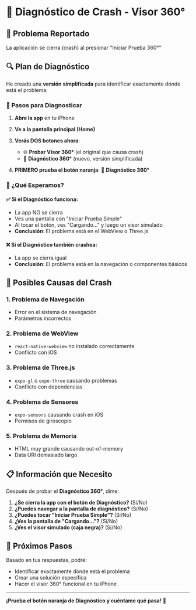 # 🔧 Diagnóstico de Crash - Visor 360°

## 🚨 Problema Reportado
La aplicación se cierra (crash) al presionar "Iniciar Prueba 360°"

## 🔍 Plan de Diagnóstico

He creado una **versión simplificada** para identificar exactamente dónde está el problema:

### 📱 **Pasos para Diagnosticar**

1. **Abre la app** en tu iPhone
2. **Ve a la pantalla principal (Home)**
3. **Verás DOS botones ahora**:
   - 🌐 **Probar Visor 360°** (el original que causa crash)
   - 🔧 **Diagnóstico 360°** (nuevo, versión simplificada)

4. **PRIMERO prueba el botón naranja**: 🔧 **Diagnóstico 360°**

### 🎯 **¿Qué Esperamos?**

#### ✅ **Si el Diagnóstico funciona:**
- La app NO se cierra
- Ves una pantalla con "Iniciar Prueba Simple"
- Al tocar el botón, ves "Cargando..." y luego un visor simulado
- **Conclusión**: El problema está en el WebView o Three.js

#### ❌ **Si el Diagnóstico también crashea:**
- La app se cierra igual
- **Conclusión**: El problema está en la navegación o componentes básicos

## 🔧 **Posibles Causas del Crash**

### 1. **Problema de Navegación**
- Error en el sistema de navegación
- Parámetros incorrectos

### 2. **Problema de WebView**
- `react-native-webview` no instalado correctamente
- Conflicto con iOS

### 3. **Problema de Three.js**
- `expo-gl` o `expo-three` causando problemas
- Conflicto con dependencias

### 4. **Problema de Sensores**
- `expo-sensors` causando crash en iOS
- Permisos de giroscopio

### 5. **Problema de Memoria**
- HTML muy grande causando out-of-memory
- Data URI demasiado largo

## 📋 **Información que Necesito**

Después de probar el **Diagnóstico 360°**, dime:

1. **¿Se cierra la app con el botón de Diagnóstico?** (Sí/No)
2. **¿Puedes navegar a la pantalla de diagnóstico?** (Sí/No)
3. **¿Puedes tocar "Iniciar Prueba Simple"?** (Sí/No)
4. **¿Ves la pantalla de "Cargando..."?** (Sí/No)
5. **¿Ves el visor simulado (caja negra)?** (Sí/No)

## 🚀 **Próximos Pasos**

Basado en tus respuestas, podré:
- Identificar exactamente dónde está el problema
- Crear una solución específica
- Hacer el visor 360° funcional en tu iPhone

---

**¡Prueba el botón naranja de Diagnóstico y cuéntame qué pasa!** 🔧
